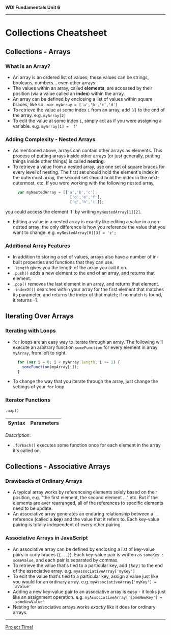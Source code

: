**WDI Fundamentals Unit 6**

---

# Collections Cheatsheet

## Collections - Arrays
### What is an Array?
  * An array is an ordered list of values; these values can be strings, booleans, numbers... even other arrays.
  * The values within an array, called **elements**, are accessed by their position (via a value called an **index**) within the array.
  * An array can be defined by enclosing a list of values within square braces, like so : `var myArray = ['a','b','c','d']`
  * To retrieve the value at some index `i` from an array, add `[`*i*`]` to the end of the array. e.g. `myArray[2]`
  * To edit the value at some index `i`, simply act as if you were assigning a variable. e.g. `myArray[1] = 'f'`

### Adding Complexity - Nested Arrays
  * As mentioned above, arrays can contain other arrays as elements. This process of putting arrays inside other arrays (or just generally, putting things inside other things) is called **nesting**.
  * To retrieve a value from a nested array, use one set of square braces for every level of nesting. The first set should hold the element's index in the outermost array, the second set should hold the index in the next-outermost, etc. If you were working with the following nested array,
    ```javascript
      var myNestedArray = [['a','b','c'],
                             ['d','e','f'],
                             ['g','h','i']];
    ```
  you could access the element 'f' by writing `myNestedArray[1][2]`.
  * Editing a value in a nested array is exactly like editing a value in a non-nested array; the only difference is how you reference the value that you want to change.
    e.g. `myNestedArray[0][3] = 'z';`

### Additional Array Features
  * In addition to storing a set of values, arrays also have a number of in-built properties and functions that they can use.
  * `.length` gives you the length of the array you call it on.
  * `.push()` adds a new element to the end of an array, and returns that element.
  * `.pop()` removes the last element in an array, and returns that element.
  * `.indexOf()` searches within your array for the first element that matches its parameter, and returns the index of that match; if no match is found, it returns -1.

## Iterating Over Arrays
### Iterating with Loops
  * `for` loops are an easy way to iterate through an array. The following will execute an arbitrary function `someFunction` for every element in array `myArray`, from left to right.

    ```javascript
      for (var i = 0; i < myArray.length; i += 1) {
        someFunction(myArray[i]);
      }
    ```
  * To change the way that you iterate through the array, just change the settings of your `for` loop.

### Iterator Functions

`.map()`

| Syntax | Parameters|
|:---:|:---:|

*Description*:  

  * `.forEach()` executes some function once for each element in the array it's called on.

## Collections - Associative Arrays
### Drawbacks of Ordinary Arrays
  * A typical array works by referenceing elements solely based on their position, e.g. "the first element, the second element ..." etc. But if the elements are ever rearranged, all of the references to specific elements need to be update.
  * An associative array generates an enduring relationship between a reference (called a **key**) and the value that it refers to. Each key-value pairing is totally independent of every other pairing.
### Associative Arrays in JavaScript
  * An associative array can be defined by enclosing a list of key-value pairs in curly braces (`{...}`). Each key-value pair is written as `someKey : someValue`, and each pair is separated by commas.
  * To retrieve the value that's tied to a particular key, add `[`*key*`]` to the end of the associative array. e.g. `myassociativeArray['myKey']`
  * To edit the value that's tied to a particular key, assign a value just like you would for an ordinary array. e.g. `myAssociativeArray['myKey'] = 'aValue'`
  * Adding a new key-value pair to an associative array is easy - it looks just like an assignment operation. e.g. `myAssociativeArray['someNewKey'] = 'someNewValue'`
  * Nesting for associative arrays works *exactly* like it does for ordinary arrays.

---
[Project Time!](12_assessment.md)
